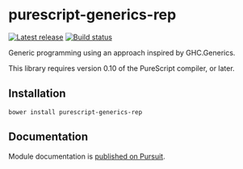 # purescript-generics-rep

[![Latest release](http://img.shields.io/github/release/purescript/purescript-generics-rep.svg)](https://github.com/purescript/purescript-generics-rep/releases)
[![Build status](https://travis-ci.org/purescript/purescript-generics-rep.svg?branch=master)](https://travis-ci.org/purescript/purescript-generics-rep)

Generic programming using an approach inspired by GHC.Generics.

This library requires version 0.10 of the PureScript compiler, or later.

## Installation

```
bower install purescript-generics-rep
```

## Documentation

Module documentation is [published on Pursuit](http://pursuit.purescript.org/packages/purescript-generics-rep).
